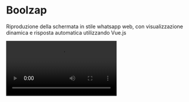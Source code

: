 # Boolzap

Riproduzione della schermata in stile whatsapp web, con visualizzazione dinamica
e risposta automatica utilizzando Vue.js

<video controls src="Registrazione 2024-09-25 125825.mp4" title="Title"></video>
